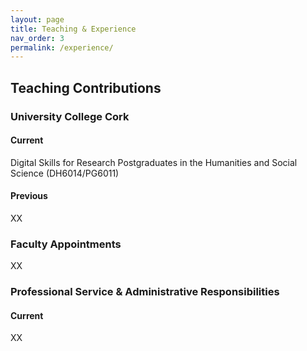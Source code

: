 ```yaml
---
layout: page
title: Teaching & Experience
nav_order: 3
permalink: /experience/
---
```


## Teaching Contributions

### University College Cork

#### Current

Digital Skills for Research Postgraduates in the Humanities and Social Science (DH6014/PG6011)



#### Previous

XX

### Faculty Appointments

XX

### Professional Service & Administrative Responsibilities

#### Current

XX
